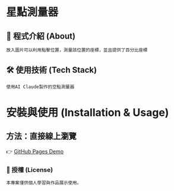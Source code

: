 星點測量器
===

## 📖 程式介紹 (About)
```bash
放入圖片可以利用點擊位置，測量該位置的座標，並且提供了百分比座標
```

## 🛠 使用技術 (Tech Stack)
```bash
使用AI Claude製作的空點測量器
```
安裝與使用 (Installation & Usage)
===

## 方法：直接線上瀏覽
👉 [GitHub Pages Demo](https://s86481215.github.io/Star-Sensor/)


### 📜 授權 (License)
```bash
本專案僅供個人學習與作品展示使用。
```
